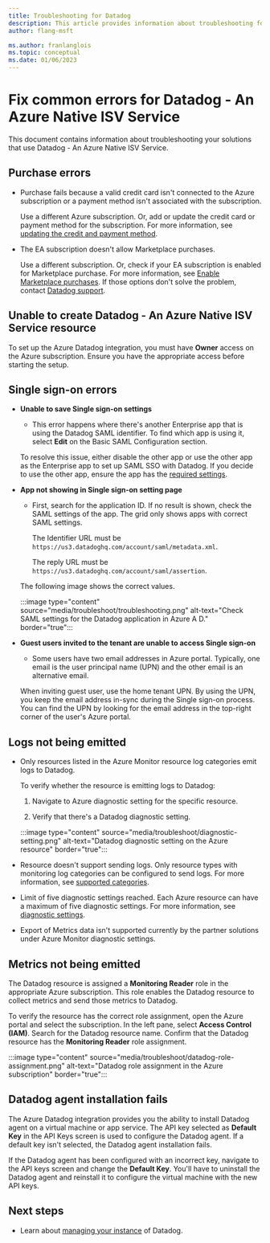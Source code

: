 ```yaml
---
title: Troubleshooting for Datadog
description: This article provides information about troubleshooting for Datadog on Azure.
author: flang-msft

ms.author: franlanglois
ms.topic: conceptual
ms.date: 01/06/2023
---
```


# Fix common errors for Datadog - An Azure Native ISV Service

This document contains information about troubleshooting your solutions that use Datadog - An Azure Native ISV Service.

## Purchase errors

* Purchase fails because a valid credit card isn't connected to the Azure subscription or a payment method isn't associated with the subscription.

  Use a different Azure subscription. Or, add or update the credit card or payment method for the subscription. For more information, see [updating the credit and payment method](../../cost-management-billing/manage/change-credit-card.md).

* The EA subscription doesn't allow Marketplace purchases.

  Use a different subscription. Or, check if your EA subscription is enabled for Marketplace purchase. For more information, see [Enable Marketplace purchases](/azure/cost-management-billing/manage/ea-azure-marketplace#enabling-azure-marketplace-purchases). If those options don't solve the problem, contact [Datadog support](https://www.datadoghq.com/support).

## Unable to create Datadog - An Azure Native ISV Service resource

To set up the Azure Datadog integration, you must have **Owner** access on the Azure subscription. Ensure you have the appropriate access before starting the setup.

## Single sign-on errors

- **Unable to save Single sign-on settings** 
   - This error happens where there's another Enterprise app that is using the Datadog SAML identifier. To find which app is using it, select **Edit** on the Basic SAML Configuration section.

   To resolve this issue, either disable the other app or use the other app as the Enterprise app to set up SAML SSO with Datadog. If you decide to use the other app, ensure the app has the [required settings](create.md#configure-single-sign-on).

- **App not showing in Single sign-on setting page** 
   - First, search for the application ID. If no result is shown, check the SAML settings of the app. The grid only shows apps with correct SAML settings. 

     The Identifier URL must be `https://us3.datadoghq.com/account/saml/metadata.xml`.
     
     The reply URL must be `https://us3.datadoghq.com/account/saml/assertion`.
        
    The following image shows the correct values.
  
    :::image type="content" source="media/troubleshoot/troubleshooting.png" alt-text="Check SAML settings for the Datadog application in Azure A D." border="true":::

- **Guest users invited to the tenant are unable to access Single sign-on** 
   - Some users have two email addresses in Azure portal. Typically, one email is the user principal name (UPN) and the other email is an alternative email.

   When inviting guest user, use the home tenant UPN. By using the UPN, you keep the email address in-sync during the Single sign-on process. You can find the UPN by looking for the email address in the top-right corner of the user's Azure portal.
  
## Logs not being emitted

- Only resources listed in the Azure Monitor resource log categories emit logs to Datadog. 

    To verify whether the resource is emitting logs to Datadog: 

    1. Navigate to Azure diagnostic setting for the specific resource. 

    1. Verify that there's a Datadog diagnostic setting.

     :::image type="content" source="media/troubleshoot/diagnostic-setting.png" alt-text="Datadog diagnostic setting on the Azure resource" border="true":::

- Resource doesn't support sending logs. Only resource types with monitoring log categories can be configured to send logs. For more information, see [supported categories](../../azure-monitor/essentials/resource-logs-categories.md).

- Limit of five diagnostic settings reached. Each Azure resource can have a maximum of five diagnostic settings. For more information, see [diagnostic settings](../../azure-monitor/essentials/diagnostic-settings.md?tabs=portal).

- Export of Metrics data isn't supported currently by the partner solutions under Azure Monitor diagnostic settings. 

## Metrics not being emitted

The Datadog resource is assigned a **Monitoring Reader** role in the appropriate Azure subscription. This role enables the Datadog resource to collect metrics and send those metrics to Datadog.

To verify the resource has the correct role assignment, open the Azure portal and select the subscription. In the left pane, select **Access Control (IAM)**. Search for the Datadog resource name. Confirm that the Datadog resource has the **Monitoring Reader** role assignment.

:::image type="content" source="media/troubleshoot/datadog-role-assignment.png" alt-text="Datadog role assignment in the Azure subscription" border="true":::

## Datadog agent installation fails

The Azure Datadog integration provides you the ability to install Datadog agent on a virtual machine or app service. The API key selected as **Default Key** in the API Keys screen is used to configure the Datadog agent. If a default key isn't selected, the Datadog agent installation fails.

If the Datadog agent has been configured with an incorrect key, navigate to the API keys screen and change the **Default Key**. You'll have to uninstall the Datadog agent and reinstall it to configure the virtual machine with the new API keys.

## Next steps

- Learn about [managing your instance](manage.md) of Datadog.
